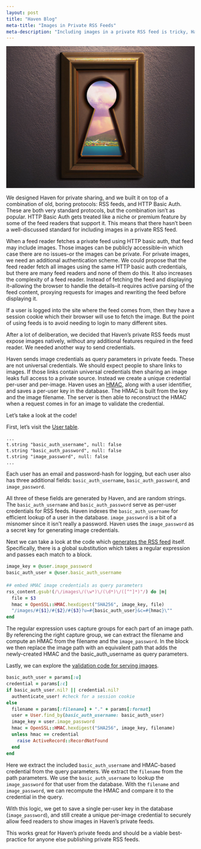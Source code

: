 ```yaml
---
layout: post
title: "Haven Blog"
meta-title: "Images in Private RSS Feeds"
meta-description: "Including images in a private RSS feed is tricky, Haven's approach uses a per-user credential and an HMAC to ensure compatibility with lots of feed readers"
---
```

<img class="default" src="/assets/images/keyhole.jpg" alt="picture of clouds seen through a keyhole" />

We designed Haven for private sharing, and we built it on top of a combination of old, boring protocols: RSS feeds, and HTTP Basic Auth.  These are both very standard protocols, but the combination isn’t as popular. HTTP Basic Auth gets treated like a niche or premium feature by some of the feed readers that support it.  This means that there hasn’t been a well-discussed standard for including images in a private RSS feed.

When a feed reader fetches a private feed using HTTP basic auth, that feed may include images.  Those images can be publicly accessible–in which case there are no issues–or the images can be private.  For private images, we need an additional authentication scheme.  We could propose that the feed reader fetch all images using the same HTTP basic auth credentials, but there are many feed readers and none of them do this.  It also increases the complexity of a feed reader.  Instead of fetching the feed and displaying it–allowing the browser to handle the details–it requires active parsing of the feed content, proxying requests for images and rewriting the feed before displaying it.

If a user is logged into the site where the feed comes from, then they have a session cookie which their browser will use to fetch the image.  But the point of using feeds is to avoid needing to login to many different sites. 

After a lot of deliberation, we decided that Haven’s private RSS feeds must expose images natively, without any additional features required in the feed reader.  We needed another way to send credentials.  

Haven sends image credentials as query parameters in private feeds.  These are not universal credentials.  We should expect people to share links to images.  If those links contain universal credentials then sharing an image leaks full access to a private source.  Instead we create a unique credential per-user and per-image.  Haven uses an [HMAC](https://en.wikipedia.org/wiki/HMAC), along with a user identifier, and saves a per-user key in the database.  The HMAC is built from the key and the image filename.  The server is then able to reconstruct the HMAC when a request comes in for an image to validate the credential.

Let’s take a look at the code!

First, let’s visit the [User table](https://github.com/havenweb/haven/blob/4d0c37cb7398a92ca28f7d105be8151b05d0047e/db/schema.rb#L134-L136).

```
...
t.string "basic_auth_username", null: false
t.string "basic_auth_password", null: false
t.string "image_password", null: false
...
```

Each user has an email and password-hash for logging, but each user also has three additional fields: `basic_auth_username`, `basic_auth_password`, and `image_password`.

All three of these fields are generated by Haven, and are random strings.  The `basic_auth_username` and `basic_auth_password` serve as per-user credentials for RSS feeds.  Haven indexes the `basic_auth_username` for efficient lookup of a user in the database.  `image_password` is a bit of a misnomer since it isn't really a password.  Haven uses the `image_password` as a secret key for generating image credentials.

Next we can take a look at the code which [generates the RSS feed](https://github.com/havenweb/haven/blob/4d0c37cb7398a92ca28f7d105be8151b05d0047e/app/views/posts/rss.builder#L10-L18) itself.  Specifically, there is a global substitution which takes a regular expression and passes each match to a block.

```ruby
image_key = @user.image_password
basic_auth_user = @user.basic_auth_username

## embed HMAC image credentials as query parameters
rss_content.gsub!(/\/images\/(\w*)\/(\d*)\/([^"]*)"/) do |m|
  file = $3
  hmac = OpenSSL::HMAC.hexdigest("SHA256", image_key, file)
  "/images/#{$1}/#{$2}/#{$3}?u=#{basic_auth_user}&c=#{hmac}\""
end
```


The regular expression uses capture groups for each part of an image path.  By referencing the right capture group, we can extract the filename and compute an HMAC from the filename and the `image_password`.  In the block we then replace the image path with an equivalent path that adds the newly-created HMAC and the basic_auth_username as query parameters.

Lastly, we can explore the [validation code for serving images](https://github.com/havenweb/haven/blob/4d0c37cb7398a92ca28f7d105be8151b05d0047e/app/controllers/images_controller.rb#L18-L30).

```ruby
basic_auth_user = params[:u]
credential = params[:c]
if basic_auth_user.nil? || credential.nil?
  authenticate_user! #check for a session cookie
else
  filename = params[:filename] + "." + params[:format]
  user = User.find_by(basic_auth_username: basic_auth_user)
  image_key = user.image_password
  hmac = OpenSSL::HMAC.hexdigest("SHA256", image_key, filename)
  unless hmac == credential
    raise ActiveRecord::RecordNotFound
  end
end
```

Here we extract the included `basic_auth_username` and HMAC-based credential from the query parameters.  We extract the `filename` from the path parameters.  We use the `basic_auth_username` to lookup the `image_password` for that user from the database.  With the `filename` and `image_password`, we can recompute the HMAC and compare it to the credential in the query.

With this logic, we get to save a single per-user key in the database (`image_password`), and still create a unique per-image credential to securely allow feed readers to show images in Haven’s private feeds.

This works great for Haven’s private feeds and should be a viable best-practice for anyone else publishing private RSS feeds.

